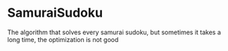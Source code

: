 # SamuraiSudoku
The algorithm that solves every samurai sudoku, but sometimes it takes a long time, the optimization is not good

